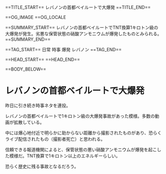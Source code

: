 ==TITLE_START==
レバノンの首都ベイルートで大爆発
==TITLE_END==

==OG_IMAGE 
==OG_LOCALE 

==SUMMARY_START==
レバノンの首都ベイルートでTNT換算1キロトン級の大爆発が発生。劣悪な保管状態の硝酸アンモニウムが爆発したものとみられる。
==SUMMARY_END==

==TAG_START==
日常 時事 爆発 レバノン
==TAG_END==

==HEAD_START==
==HEAD_END==

==BODY_BELOW==

# レバノンの首都ベイルートで大爆発

昨日に引き続き時事ネタを連投。

レバノンの首都ベイルートで1キロトン級の大爆発事故があった模様。多数の動画が拡散している。

中には爆心地付近で明らかに助からない距離から撮影されたものがあり、恐らくライブ配信されたもの（撮影者死亡）と思われる。

信頼できる報道機関によると、保管状態の悪い硝酸アンモニウムが爆発を起こした模様だ。TNT換算で1キロトン以上のエネルギーらしい。

恐らく歴史に残る事故となるだろう。